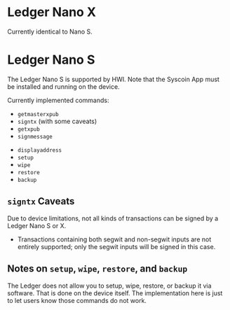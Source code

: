 # Ledger Nano X

Currently identical to Nano S.

# Ledger Nano S

The Ledger Nano S is supported by HWI.
Note that the Syscoin App must be installed and running on the device.

Currently implemented commands:

* `getmasterxpub`
* `signtx` (with some caveats)
* `getxpub`
* `signmessage`
- `displayaddress`
- `setup`
- `wipe`
- `restore`
- `backup`

## `signtx` Caveats

Due to device limitations, not all kinds of transactions can be signed by a Ledger Nano S or X.

* Transactions containing both segwit and non-segwit inputs are not entirely supported; only the segwit inputs will be signed in this case.

## Notes on `setup`, `wipe`, `restore`, and `backup`

The Ledger does not allow you to setup, wipe, restore, or backup it via software. That is done on the device itself. The implementation here is just to let users know those commands do not work.

